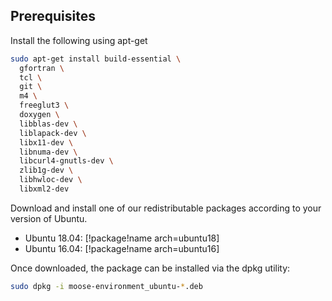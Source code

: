 ## Prerequisites

Install the following using apt-get

```bash
sudo apt-get install build-essential \
  gfortran \
  tcl \
  git \
  m4 \
  freeglut3 \
  doxygen \
  libblas-dev \
  liblapack-dev \
  libx11-dev \
  libnuma-dev \
  libcurl4-gnutls-dev \
  zlib1g-dev \
  libhwloc-dev \
  libxml2-dev
```

Download and install one of our redistributable packages according to your version of Ubuntu.

- Ubuntu 18.04: [!package!name arch=ubuntu18]
- Ubuntu 16.04: [!package!name arch=ubuntu16]

Once downloaded, the package can be installed via the dpkg utility:

```bash
sudo dpkg -i moose-environment_ubuntu-*.deb
```
